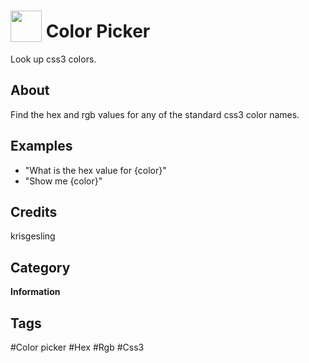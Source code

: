# <img src="https://raw.githack.com/FortAwesome/Font-Awesome/master/svgs/solid/palette.svg" card_color="#22A7F0" width="50" height="50" style="vertical-align:bottom"/> Color Picker
Look up css3 colors.

## About
Find the hex and rgb values for any of the standard css3 color names.

## Examples
* "What is the hex value for {color}"
* "Show me {color}"

## Credits
krisgesling

## Category
**Information**

## Tags
#Color picker
#Hex
#Rgb
#Css3

